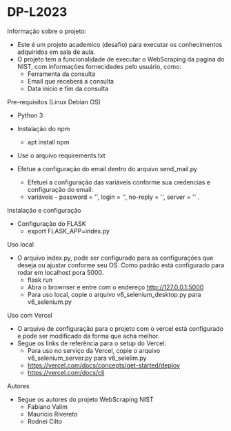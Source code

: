 # DP-L2023

Informação sobre o projeto:

- Este é um projeto academico (desafio) para executar os conhecimentos adquiridos em sala de aula.
- O projeto tem a funcionalidade de executar o WebScraping da pagina do NIST, com informações fornecidades pelo usuário, como:
    - Ferramenta da consulta
    - Email que receberá a consulta
    - Data inicio e fim da consulta

Pre-requisitos (Linux Debian OS)

- Python 3
- Instalação do npm
    - apt install npm
	
- Use o arquivo requirements.txt
- Efetue a configuração do email dentro do arquivo send_mail.py
    - Efetuei a configuração das variáveis conforme sua credencias e configuração do email:
    - variáveis - password = '', login = '', no-reply = '', server = '' .

Instalação e configuração

- Configuração do FLASK
    - export FLASK_APP=index.py

Uso local
- O arquivo index.py, pode ser configurado para as configurações que deseja ou ajustar conforme seu OS. Como padrão está configurado para rodar em localhost pora 5000.
    - flask run
	- Abra o brownser e entre com o endereço http://127.0.0.1:5000
    - Para uso local, copie o arquivo v6_selenium_desktop.py para v6_selenium.py

Uso com Vercel
- O arquivo de configuração para o projeto com o vercel está configurado e pode ser modificado da forma que acha melhor.
- Segue os links de referência para o setup do Vercel:
	- Para uso no serviço da Vercel, copie o arquivo v6_selenium_server.py para v6_selelim.py
    - https://vercel.com/docs/concepts/get-started/deploy
	- https://vercel.com/docs/cli

Autores
- Segue os autores do projeto WebScraping NIST
    - Fabiano Valim
    - Mauricio Rivereto
    - Rodnei Cilto
